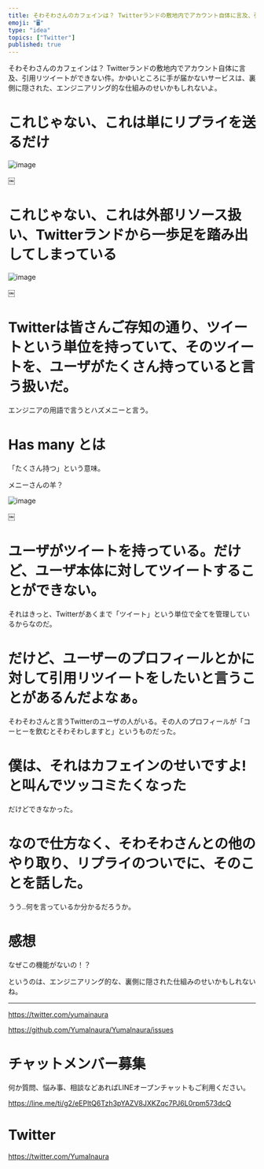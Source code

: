 ```yaml
---
title: そわそわさんのカフェインは？ Twitterランドの敷地内でアカウント自体に言及、引用リツイートができない件。かゆいところに手が届かないサー
emoji: "🖥"
type: "idea"
topics: ["Twitter"]
published: true
---
```


そわそわさんのカフェインは？ Twitterランドの敷地内でアカウント自体に言及、引用リツイートができない件。かゆいところに手が届かないサービスは、裏側に隠された、エンジニアリング的な仕組みのせいかもしれないよ。


# これじゃない、これは単にリプライを送るだけ
![image](https://user-images.githubusercontent.com/13635059/51093937-c9afb600-17eb-11e9-9461-835937bb91d9.png)

￼


# これじゃない、これは外部リソース扱い、Twitterランドから一歩足を踏み出してしまっている
![image](https://user-images.githubusercontent.com/13635059/51093939-cc121000-17eb-11e9-9b0f-76f041a3464b.png)

￼


# Twitterは皆さんご存知の通り、ツイートという単位を持っていて、そのツイートを、ユーザがたくさん持っていると言う扱いだ。

エンジニアの用語で言うとハズメニーと言う。

# Has many とは

「たくさん持つ」という意味。

メニーさんの羊？

![image](https://user-images.githubusercontent.com/13635059/51093946-d0d6c400-17eb-11e9-8f94-bd613665289b.png)


￼

# ユーザがツイートを持っている。だけど、ユーザ本体に対してツイートすることができない。

それはきっと、Twitterがあくまで「ツイート」という単位で全てを管理しているからなのだ。


# だけど、ユーザーのプロフィールとかに対して引用リツイートをしたいと言うことがあるんだよなぁ。


そわそわさんと言うTwitterのユーザの人がいる。その人のプロフィールが「コーヒーを飲むとそわそわしますと」というものだった。

# 僕は、それはカフェインのせいですよ!と叫んでツッコミたくなった

だけどできなかった。

# なので仕方なく、そわそわさんとの他のやり取り、リプライのついでに、そのことを話した。

うう‥何を言っているか分かるだろうか。

# 感想

なぜこの機能がないの！？

というのは、エンジニアリング的な、裏側に隠された仕組みのせいかもしれないね。


---

https://twitter.com/yumainaura

https://github.com/YumaInaura/YumaInaura/issues









<!-- Update From Qiita API -->

# チャットメンバー募集


何か質問、悩み事、相談などあればLINEオープンチャットもご利用ください。

https://line.me/ti/g2/eEPltQ6Tzh3pYAZV8JXKZqc7PJ6L0rpm573dcQ





# Twitter


https://twitter.com/YumaInaura


<!-- Update From Qiita API -->



